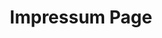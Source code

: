 ---
_schema: default
title: Impressum Page
seo:
  description: Fahrstunden in Schlieren – Sympathischer Fahrlehrer & faire Preise. Jetzt online Fahrlektion buchen und zur Autoprüfung!
  title: Fahrschule Loyal Schlieren – Erfolgreich zur Autoprüfung!
  keywords:
    - fahrlehrer Schlieren
    - fahrschule Schlieren
    - Schlieren fahrschule
    - fahrschulen in der nähe
    - fahrschule auto
    - fahrschule lastwagen
    - verkehrskunde schlieren
    - nothelferkurs schlieren
    - vku kurs schlieren
  openGraph:
    title: Fahrschule Loyal Schlieren – Erfolgreich zur Autoprüfung!
    description: Fahrstunden in Schlieren – Sympathischer Fahrlehrer & faire Preise. Jetzt online Fahrlektion buchen und zur Autoprüfung!
    url: https://www.fahrschuleloyal.ch
    type: website
    images:
      url: https://www.fahrschuleloyal.ch/loyal.logo.cdr.svg
  canonical: https://www.fahrschuleloyal.ch
  metadatabase: https://www.fahrschuleloyal.ch
content_blocks:
  - _bookshop_name: Impressum/Contact-Address
    kontaktAddress: "Kontakt-Adresse"
    Schweiz: "Schweiz"
    eMail: "E-Mail"
    Telefon: "Telefon"
  - _bookshop_name: Impressum/IntroBlock
    header: Vertretungsberechtigte Person
    description: Besnik Aslani , Geschäftsführer
  - _bookshop_name: Impressum/IntroBlock
    header: Haftungsausschluss
    description: Der Autor übernimmt keinerlei Gewähr hinsichtlich der inhaltlichen
            Richtigkeit, Genauigkeit, Aktualität, Zuverlässigkeit und
            Vollständigkeit der Informationen. Haftungsansprüche gegen den Autor
            wegen Schäden materieller oder immaterieller Art, welche aus dem
            Zugriff oder der Nutzung bzw. Nichtnutzung der veröffentlichten
            Informationen, durch Missbrauch der Verbindung oder durch technische
            Störungen entstanden sind, werden ausgeschlossen. Alle Angebote sind
            unverbindlich. Der Autor behält es sich ausdrücklich vor, Teile der
            Seiten oder das gesamte Angebot ohne besondere Ankündigung zu
            verändern, zu ergänzen, zu löschen oder die Veröffentlichung
            zeitweise oder endgültig einzustellen.
  - _bookshop_name: Impressum/IntroBlock
    header: Haftungsausschluss für Links
    description: Verweise und Links auf Webseiten Dritter liegen ausserhalb unseres
            Verantwortungsbereichs. Es wird jegliche Verantwortung für solche
            Webseiten abgelehnt. Der Zugriff und die Nutzung solcher Webseiten
            erfolgen auf eigene Gefahr des jeweiligen Nutzers.
  - _bookshop_name: Impressum/IntroBlock
    header: Urheberrechte
    description: Die Urheber- und alle anderen Rechte an Inhalten, Bildern, Fotos
            oder anderen Dateien auf dieser Website, gehören ausschliesslich der
            Firma Besnik Aslani oder den speziell genannten
            Rechteinhabern. Für die Reproduktion jeglicher Elemente ist die
            schriftliche Zustimmung des Urheberrechtsträgers im Voraus
            einzuholen.
---